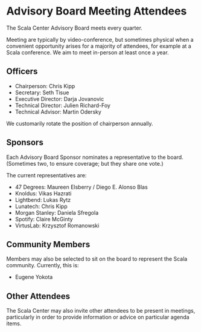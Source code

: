 # Advisory Board Meeting Attendees

The Scala Center Advisory Board meets every quarter.

Meeting are typically by video-conference, but sometimes physical when
a convenient opportunity arises for a majority of attendees, for
example at a Scala conference.  We aim to meet in-person at
least once a year.

## Officers

 - Chairperson: Chris Kipp
 - Secretary: Seth Tisue
 - Executive Director: Darja Jovanovic
 - Technical Director: Julien Richard-Foy
 - Technical Advisor: Martin Odersky

We customarily rotate the position of chairperson annually.

## Sponsors

Each Advisory Board Sponsor nominates a representative to the board.
(Sometimes two, to ensure coverage; but they share one vote.)

The current representatives are:

 - 47 Degrees: Maureen Elsberry / Diego E. Alonso Blas
 - Knoldus: Vikas Hazrati
 - Lightbend: Lukas Rytz
 - Lunatech: Chris Kipp
 - Morgan Stanley: Daniela Sfregola
 - Spotify: Claire McGinty
 - VirtusLab: Krzysztof Romanowski

## Community Members

Members may also be selected to sit on the board to represent the Scala
community. Currently, this is:

 - Eugene Yokota

## Other Attendees

The Scala Center may also invite other attendees to be present in meetings,
particularly in order to provide information or advice on particular agenda items.

